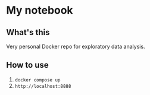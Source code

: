 # My notebook

## What's this

Very personal Docker repo for exploratory data analysis.

## How to use

1. `docker compose up`
2. `http://localhost:8888`

